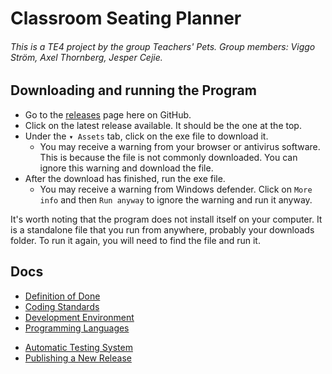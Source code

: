 # Classroom Seating Planner

###### This is a TE4 project by the group Teachers' Pets. Group members: Viggo Ström, Axel Thornberg, Jesper Cejie.

## Downloading and running the Program

- Go to the [releases](https://github.com/NTIG-Uppsala/Classroom-Seating-Planner/releases) page here on GitHub.
- Click on the latest release available. It should be the one at the top.
- Under the `▾ Assets` tab, click on the exe file to download it.
  - You may receive a warning from your browser or antivirus software. This is because the file is not commonly downloaded. You can ignore this warning and download the file.
- After the download has finished, run the exe file.
  - You may receive a warning from Windows defender. Click on `More info` and then `Run anyway` to ignore the warning and run it anyway.

It's worth noting that the program does not install itself on your computer. It is a standalone file that you run from anywhere, probably your downloads folder. To run it again, you will need to find the file and run it.


## Docs

<!-- Below are the links to the regulation docs -->
-   [Definition of Done](docs/definition-of-done.md)
-   [Coding Standards](docs/coding-standard.md)
-   [Development Environment](docs/development-environment.md)
-   [Programming Languages](docs/programming-languages.md)
<!-- Below are the links to the guides/instructions -->
-   [Automatic Testing System](docs/testing.md)
-   [Publishing a New Release](docs/publishing-a-new-release.md)
